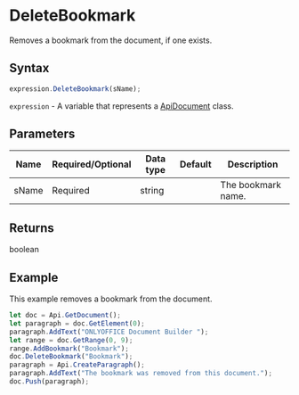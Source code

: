 # DeleteBookmark

Removes a bookmark from the document, if one exists.

## Syntax

```javascript
expression.DeleteBookmark(sName);
```

`expression` - A variable that represents a [ApiDocument](../ApiDocument.md) class.

## Parameters

| **Name** | **Required/Optional** | **Data type** | **Default** | **Description** |
| ------------- | ------------- | ------------- | ------------- | ------------- |
| sName | Required | string |  | The bookmark name. |

## Returns

boolean

## Example

This example removes a bookmark from the document.

```javascript
let doc = Api.GetDocument(); 
let paragraph = doc.GetElement(0); 
paragraph.AddText("ONLYOFFICE Document Builder "); 
let range = doc.GetRange(0, 9); 
range.AddBookmark("Bookmark"); 
doc.DeleteBookmark("Bookmark");
paragraph = Api.CreateParagraph();
paragraph.AddText("The bookmark was removed from this document.");
doc.Push(paragraph);
```
